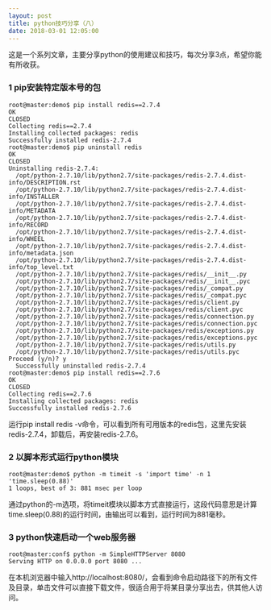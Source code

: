 ```yaml
---
layout: post
title: python技巧分享（八）
date: 2018-03-01 12:05:00
---
```


这是一个系列文章，主要分享python的使用建议和技巧，每次分享3点，希望你能有所收获。

### 1 pip安装特定版本号的包

```
root@master:demo$ pip install redis==2.7.4
OK
CLOSED
Collecting redis==2.7.4
Installing collected packages: redis
Successfully installed redis-2.7.4
root@master:demo$ pip uninstall redis
OK
CLOSED
Uninstalling redis-2.7.4:
  /opt/python-2.7.10/lib/python2.7/site-packages/redis-2.7.4.dist-info/DESCRIPTION.rst
  /opt/python-2.7.10/lib/python2.7/site-packages/redis-2.7.4.dist-info/INSTALLER
  /opt/python-2.7.10/lib/python2.7/site-packages/redis-2.7.4.dist-info/METADATA
  /opt/python-2.7.10/lib/python2.7/site-packages/redis-2.7.4.dist-info/RECORD
  /opt/python-2.7.10/lib/python2.7/site-packages/redis-2.7.4.dist-info/WHEEL
  /opt/python-2.7.10/lib/python2.7/site-packages/redis-2.7.4.dist-info/metadata.json
  /opt/python-2.7.10/lib/python2.7/site-packages/redis-2.7.4.dist-info/top_level.txt
  /opt/python-2.7.10/lib/python2.7/site-packages/redis/__init__.py
  /opt/python-2.7.10/lib/python2.7/site-packages/redis/__init__.pyc
  /opt/python-2.7.10/lib/python2.7/site-packages/redis/_compat.py
  /opt/python-2.7.10/lib/python2.7/site-packages/redis/_compat.pyc
  /opt/python-2.7.10/lib/python2.7/site-packages/redis/client.py
  /opt/python-2.7.10/lib/python2.7/site-packages/redis/client.pyc
  /opt/python-2.7.10/lib/python2.7/site-packages/redis/connection.py
  /opt/python-2.7.10/lib/python2.7/site-packages/redis/connection.pyc
  /opt/python-2.7.10/lib/python2.7/site-packages/redis/exceptions.py
  /opt/python-2.7.10/lib/python2.7/site-packages/redis/exceptions.pyc
  /opt/python-2.7.10/lib/python2.7/site-packages/redis/utils.py
  /opt/python-2.7.10/lib/python2.7/site-packages/redis/utils.pyc
Proceed (y/n)? y
  Successfully uninstalled redis-2.7.4
root@master:demo$ pip install redis==2.7.6
OK
CLOSED
Collecting redis==2.7.6
Installing collected packages: redis
Successfully installed redis-2.7.6
```

运行pip install redis -v命令，可以看到所有可用版本的redis包，这里先安装redis-2.7.4，卸载后，再安装redis-2.7.6。

### 2 以脚本形式运行python模块

```
root@master:demo$ python -m timeit -s 'import time' -n 1 'time.sleep(0.88)'
1 loops, best of 3: 881 msec per loop
```

通过python的-m选项，将timeit模块以脚本方式直接运行，这段代码意思是计算time.sleep(0.88)的运行时间，由输出可以看到，运行时间为881毫秒。

### 3 python快速启动一个web服务器

```
root@master:conf$ python -m SimpleHTTPServer 8080
Serving HTTP on 0.0.0.0 port 8080 ...
```

在本机浏览器中输入http://localhost:8080/，会看到命令启动路径下的所有文件及目录，单击文件可以直接下载文件，很适合用于将某目录分享出去，供其他人访问。